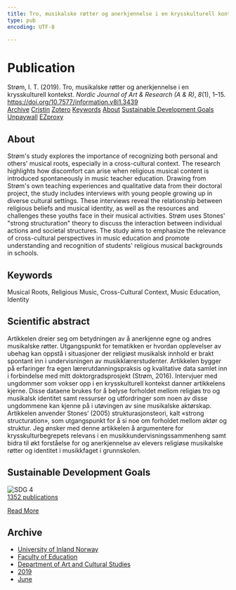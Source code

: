 ```yaml
---
title: Tro, musikalske røtter og anerkjennelse i en krysskulturell kontekst
type: pub
encoding: UTF-8

---
```

<h1>Publication</h1>
<article id="csl-bib-container-XRJIQBCR" class="csl-bib-container">
  <div class="csl-bib-body"> <div class="csl-entry">Strøm, I. T. (2019). Tro, musikalske røtter og anerkjennelse i en krysskulturell kontekst. <i>Nordic Journal of Art &#38; Research (A &#38; R)</i>, <i>8</i>(1), 1–15. <a href="https://doi.org/10.7577/information.v8i1.3439">https://doi.org/10.7577/information.v8i1.3439</a></div> </div>
  <div class="csl-bib-buttons">
    <a href="#taxonomy-article-XRJIQBCR" alt="archive" class="csl-bib-button">Archive</a>
    <a href="https://app.cristin.no/results/show.jsf?id=1708188" alt="Cristin" class="csl-bib-button">Cristin</a>
    <a href="http://zotero.org/groups/5881554/items/XRJIQBCR" alt="Zotero" class="csl-bib-button">Zotero</a>
    <a href="#keywords-article-XRJIQBCR" alt="keywords" class="csl-bib-button">Keywords</a>
    <a href="#about-article-XRJIQBCR" alt="about_pub" class="csl-bib-button">About</a>
    <a href="#sdg-article-XRJIQBCR" alt="sdg" class="csl-bib-button">Sustainable Development Goals</a>
    <a href="https://journals.oslomet.no/index.php/information/article/download/3439/3238" alt="Unpaywall" class="csl-bib-button">Unpaywall</a>
    <a href="https://journals.oslomet.no/index.php/information/article/download/3439/3238" alt="EZproxy" class="csl-bib-button">EZproxy</a>
  </div>
  <div id="csl-bib-meta-container-XRJIQBCR"></div>
</article>
<div id="csl-bib-meta-XRJIQBCR" class="csl-bib-meta">
  <article id="about-article-XRJIQBCR" class="about_pub-article">
    <h1>About</h1>
    Strøm's study explores the importance of recognizing both personal and others' musical roots, especially in a cross-cultural context. The research highlights how discomfort can arise when religious musical content is introduced spontaneously in music teacher education. Drawing from Strøm's own teaching experiences and qualitative data from their doctoral project, the study includes interviews with young people growing up in diverse cultural settings. These interviews reveal the relationship between religious beliefs and musical identity, as well as the resources and challenges these youths face in their musical activities. Strøm uses Stones' "strong structuration" theory to discuss the interaction between individual actions and societal structures. The study aims to emphasize the relevance of cross-cultural perspectives in music education and promote understanding and recognition of students' religious musical backgrounds in schools.
  </article>
  <article id="keywords-article-XRJIQBCR" class="keywords-article">
    <h1>Keywords</h1>
    Musical Roots, Religious Music, Cross-Cultural Context, Music Education, Identity
  </article>
  <article id="abstract-article-XRJIQBCR" class="abstract-article">
    <h1>Scientific abstract</h1>
    Artikkelen dreier seg om betydningen av å anerkjenne egne og andres musikalske røtter. Utgangspunkt for tematikken er hvordan opplevelser av ubehag kan oppstå i situasjoner der religiøst musikalsk innhold er brakt spontant inn i undervisningen av musikklærerstudenter. Artikkelen bygger på erfaringer fra egen lærerutdanningspraksis og kvalitative data samlet inn i forbindelse med mitt doktorgradsprosjekt (Strøm, 2016). Intervjuer med ungdommer som vokser opp i en krysskulturell kontekst danner artikkelens kjerne. Disse dataene brukes for å belyse forholdet mellom religiøs tro og musikalsk identitet samt ressurser og utfordringer som noen av disse ungdommene kan kjenne på i utøvingen av sine musikalske aktørskap. Artikkelen anvender Stones’ (2005) strukturasjonsteori, kalt «strong structuration», som utgangspunkt for å si noe om forholdet mellom aktør og struktur. Jeg ønsker med denne artikkelen å argumentere for krysskulturbegrepets relevans i en musikkundervisningssammenheng samt bidra til økt forståelse for og anerkjennelse av elevers religiøse musikalske røtter og identitet i musikkfaget i grunnskolen.
  </article>
  <article id="sdg-article-XRJIQBCR" class="sdg-article">
    <h1>Sustainable Development Goals</h1>
    <div class="sdg-container"><div id="sdg4" class="sdg">
        <img src="{{< params subfolder >}}images/sdg/sdg04_en.png" class="image" alt="SDG 4">
        <div class="sdg-overlay">
          <a href="/en/archive/?key=?sdg=4#archive" class="sdg-publication-count"><span>1352</span> publications</a>
          <p><a href="https://sdgs.un.org/goals/goal4" class="sdg-read-more">Read More</a></p>
        </div>
      </div></div>
  </article>
  <article id="taxonomy-article-XRJIQBCR" class="taxonomy-article">
    <h1>Archive</h1>
    <ul>
      <li>
        <a href="/en/archive/?key=3DCRN523">University of Inland Norway</a>
      </li>
      <li>
        <a href="/en/archive/?key=WYNZA47F">Faculty of Education</a>
      </li>
      <li>
        <a href="/en/archive/?key=VBB2T4VJ">Department of Art and Cultural Studies</a>
      </li>
      <li>
        <a href="/en/archive/?key=N3YI5B9V">2019</a>
      </li>
      <li>
        <a href="/en/archive/?key=IUU377BC">June</a>
      </li>
    </ul>
  </article>
</div>
